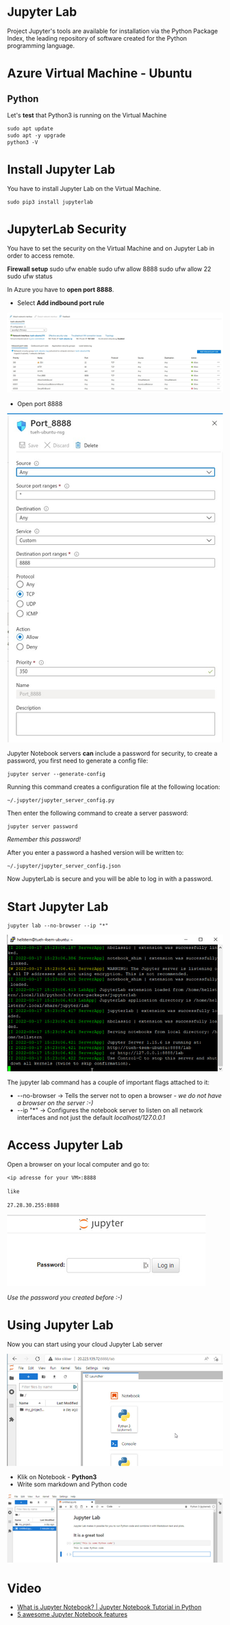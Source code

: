 # Jupyter Lab
Project Jupyter's tools are available for installation via the Python Package Index, the leading repository of software created for the Python programming language.

# Azure Virtual Machine - Ubuntu

## Python
Let's **test** that Python3 is running on the Virtual Machine

    sudo apt update
    sudo apt -y upgrade
    python3 -V

# Install Jupyter Lab
You have to install Jupyter Lab on the Virtual Machine.

    sudo pip3 install jupyterlab

# JupyterLab Security
You have to set the security on the Virtual Machine and on Jupyter Lab in order to access remote.

**Firewall setup**
    sudo ufw enable
    sudo ufw allow 8888
    sudo ufw allow 22
    sudo ufw status

In Azure you have to **open port 8888**.

- Select **Add indbound port rule**

![](./image/port8888.jpg)

- Open port 8888

![](./image/port8888_2.jpg)



Jupyter Notebook servers **can** include a password for security, to create a password, you first need to generate a config file:

    jupyter server --generate-config

Running this command creates a configuration file at the following location:

    ~/.jupyter/jupyter_server_config.py

Then enter the following command to create a server password:

    jupyter server password

*Remember this password!*

After you enter a password a hashed version will be written to:

    ~/.jupyter/jupyter_server_config.json
    
Now JupyterLab is secure and you will be able to log in with a password.

# Start Jupyter Lab
    jupyter lab --no-browser --ip "*"

![](./image/jupyterlab_0.jpg)

The jupyter lab command has a couple of important flags attached to it:

- --no-browser → Tells the server not to open a browser - *we do not have a browser on the server :-)*
- --ip "*" → Configures the notebook server to listen on all network interfaces and not just the default *localhost/127.0.0.1*

# Access Jupyter Lab
Open a browser on your local computer and go to:

    <ip adresse for your VM>:8888

    like

    27.28.30.255:8888

![](./image/jupyterlab_1.jpg)

*Use the password you created before :-)*

# Using Jupyter Lab
Now you can start using your cloud Jupyter Lab server

![](./image/jupyterlab_2.jpg)

- Klik on Notebook - **Python3**
- Write som markdown and Python code

![](./image/jupyterlab_3.jpg)

# Video
- [What is Jupyter Notebook? | Jupyter Notebook Tutorial in Python](https://www.youtube.com/embed/q_BzsPxwLOE)
- [5 awesome Jupyter Notebook features](https://www.youtube.com/embed/AUQT0MKpf6Y)




